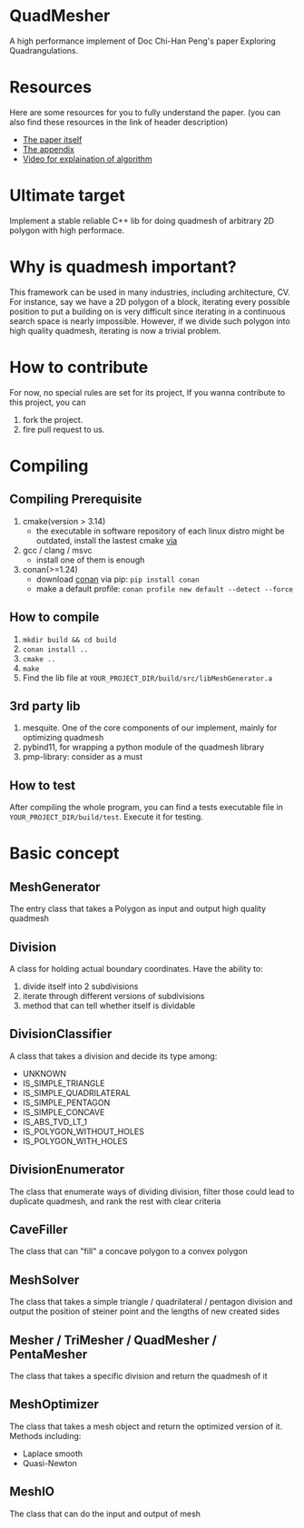 # QuadMesher
A high performance implement of Doc Chi-Han Peng's paper Exploring Quadrangulations.

# Resources
Here are some resources for you to fully understand the paper.
(you can also find these resources in the link of header description)

- [The paper itself](http://pengchihan.co/papers/explore/ExploringQuadrangulations%20main_paper.pdf)
- [The appendix](http://pengchihan.co/papers/explore/ExploringQuadrangulations%20additional_materials.pdf)
- [Video for explaination of algorithm](https://www.youtube.com/watch?v=9dvSntCIE60&feature=youtu.be)

# Ultimate target
Implement a stable reliable C++ lib for doing quadmesh of arbitrary 2D polygon with high performace.

# Why is quadmesh important?
This framework can be used in many industries, including architecture, CV.
For instance, say we have a 2D polygon of a block, iterating every possible position to put a building on is very
difficult since iterating in a continuous search space is nearly impossible. However, if we divide such polygon into
high quality quadmesh, iterating is now a trivial problem.

# How to contribute
For now, no special rules are set for its project, If you wanna contribute to this project, you can
1. fork the project.
2. fire pull request to us.

# Compiling
## Compiling Prerequisite
1. cmake(version > 3.14)
    - the executable in software repository of each linux distro might be outdated, install the lastest cmake [via](https://cmake.org/install/) 
2. gcc / clang / msvc
    - install one of them is enough
3. conan(>=1.24)
    - download [conan](https://docs.conan.io/en/latest/introduction.html#) via pip: `pip install conan`
    - make a default profile: `conan profile new default --detect --force`

## How to compile
1. `mkdir build && cd build`
2. `conan install ..`
2. `cmake ..`
3. `make`
4. Find the lib file at `YOUR_PROJECT_DIR/build/src/libMeshGenerator.a`

## 3rd party lib
1. mesquite. One of the core components of our implement, mainly for optimizing quadmesh
2. pybind11, for wrapping a python module of the quadmesh library
3. pmp-library: consider as a must

## How to test
After compiling the whole program, you can find a tests executable file in `YOUR_PROJECT_DIR/build/test`.
Execute it for testing.

# Basic concept
## MeshGenerator
The entry class that takes a Polygon as input and output high quality quadmesh

## Division
A class for holding actual boundary coordinates. Have the ability to:
1. divide itself into 2 subdivisions
2. iterate through different versions of subdivisions
3. method that can tell whether itself is dividable

## DivisionClassifier
A class that takes a division and decide its type among:
- UNKNOWN
- IS_SIMPLE_TRIANGLE
- IS_SIMPLE_QUADRILATERAL
- IS_SIMPLE_PENTAGON
- IS_SIMPLE_CONCAVE
- IS_ABS_TVD_LT_1
- IS_POLYGON_WITHOUT_HOLES
- IS_POLYGON_WITH_HOLES

## DivisionEnumerator
The class that enumerate ways of dividing division, filter those could lead to duplicate quadmesh,
and rank the rest with clear criteria

## CaveFiller
The class that can "fill" a concave polygon to a convex polygon

## MeshSolver
The class that takes a simple triangle / quadrilateral / pentagon division and output the position of 
steiner point and the lengths of new created sides

## Mesher / TriMesher / QuadMesher / PentaMesher
The class that takes a specific division and return the quadmesh of it

## MeshOptimizer
The class that takes a mesh object and return the optimized version of it. Methods including:
- Laplace smooth
- Quasi-Newton

## MeshIO
The class that can do the input and output of mesh
